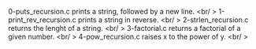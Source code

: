 0-puts_recursion.c prints a string, followed by a new line. <br/ >
1-print_rev_recursion.c prints a string in reverse. <br/ >
2-strlen_recursion.c returns the lenght of a string. <br/ >
3-factorial.c returns a factorial of a given number. <br/ >
4-pow_recursion.c raises x to the power of y. <br/ >
